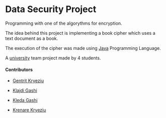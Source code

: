 # Data Security Project

Programming with one of the algorythms for encryption. 

 The idea behind this project is implementing a book cipher which uses a text document as a book. 

 The execution of the cipher was made using [Java](https://www.java.com/en/) Programming Language.

A [university](https://fiek.uni-pr.edu) team project made by 4 students.

#### Contributors


- [Gentrit Kryeziu](https://github.com/Gentrit851)

- [Klajdi Gashi](https://github.com/KlajdiGashi)

- [Kleda Gashi](https://github.com/kledagashi)

- [Krenare Kryeziu](https://github.com/Krenare158)
